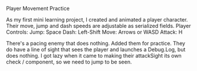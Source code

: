 Player Movement Practice

As my first mini learning project, I created and animated a player character. Their move, jump and dash speeds are adjustable as serialized fields. 
Player Controls:
Jump: Space
Dash: Left-Shift
Move: Arrows or WASD
Attack: H

There's a pacing enemy that does nothing. Added them for practice. 
They do have a line of sight that sees the player and launches a Debug.Log, but does nothing. I got lazy when it came to making their attackSight its own check / component, so
we need to jump to be seen. 
